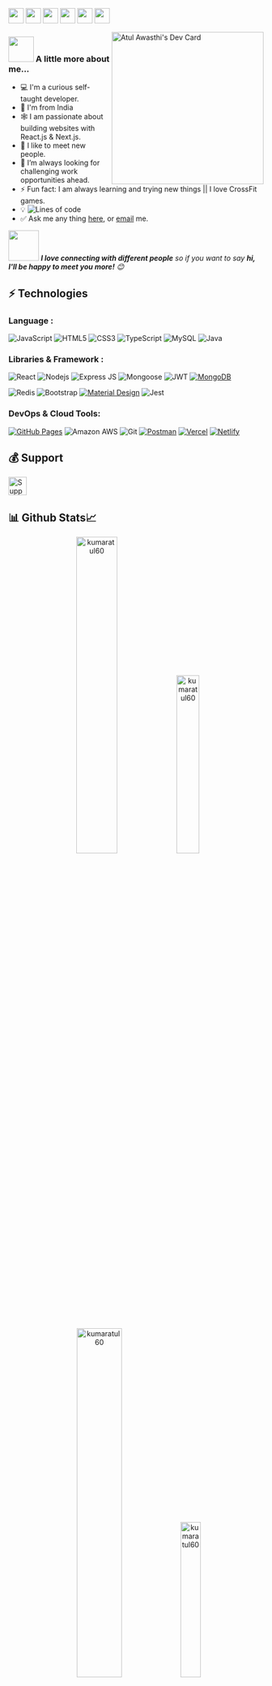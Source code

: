 
[<img height="30" src="https://img.shields.io/badge/twitter-%231DA1F2.svg?&style=flat&logo=twitter&logoColor=white" />][twitter]
[<img height="30" src="https://img.shields.io/badge/linkedin-3.7K+-blue.svg?&style=flat&logo=linkedin&logoColor=white" />][LinkedIn]
[<img height="30" src="https://img.shields.io/badge/medium-black.svg?&style=plastic&logo=medium&logoColor=white" />][medium]
[<img height="30" src="https://img.shields.io/badge/hackerrank-brightgreen.svg?&style=flat&logo=hackerrank&logoColor=white" />][hackerrank]
[<img height="30" src="https://img.shields.io/badge/leetcode-yellow.svg?&style=square&logo=leetcode&logoColor=white" />][leetcode]
[<img height="30" src="https://img.shields.io/badge/geeksforgeeks-brightgreen.svg?&style=plastic&logo=geeksforgeeks&logoColor=white" />][geeksforgeeks]

<a href="https://app.daily.dev/atuldev12"><img align="right" src="https://api.daily.dev/devcards/v2/SnC6qUoCM.png?type=default&r=gkg" width="300" alt="Atul Awasthi's Dev Card"/></a>

 ### <img src="https://media.giphy.com/media/VgCDAzcKvsR6OM0uWg/giphy.gif" width="50"> A little more about me...
 
- 💻 I'm a curious self-taught developer.
- 📍  I'm from India
- 🕸️ I am passionate about building websites with React.js & Next.js.
- 🤝  I like to meet new people.
- 🌋 I’m always looking for challenging work opportunities ahead.
- ⚡ Fun fact: I am always learning and trying new things || I love CrossFit games.
- 💡 ![Lines of code](https://img.shields.io/badge/From%20Hello%20World%20I%27ve%20Written-1.5%20million+%20lines%20of%20code-blue)
- ✅ Ask me any thing [here](https://github.com/kumaratul60/kumaratul60/issues/new), or [email](atulreso1@gmail.com) me.


<img src="https://media.giphy.com/media/LnQjpWaON8nhr21vNW/giphy.gif" width="60"> <em><b>I love connecting with different people</b> so if you want to say <b>hi, I'll be happy to meet you more!</b> 😊 </em>

## ⚡ Technologies

### Language :

![JavaScript](https://img.shields.io/badge/-JavaScript-black?style=flat-square&logo=javascript)
![HTML5](https://img.shields.io/badge/-HTML5-E34F26?style=flat-square&logo=html5&logoColor=white)
![CSS3](https://img.shields.io/badge/-CSS3-1572B6?style=flat-square&logo=css3)
![TypeScript](https://img.shields.io/badge/-TypeScript-007ACC?style=flat-square&logo=typescript)
![MySQL](https://img.shields.io/badge/-MySQL-black?style=flat-square&logo=mysql)
![Java](https://img.shields.io/badge/-java-E34A86?style=flat-square&logo=openjdk)


### Libraries & Framework :

![React](https://img.shields.io/badge/-React-black?style=flat-square&logo=react)
![Nodejs](https://img.shields.io/badge/-Nodejs-black?style=flat-square&logo=Node.js)
![Express JS](https://img.shields.io/badge/-Expressjs-black?style=flat-square&logo=Express.js)
![Mongoose](https://img.shields.io/badge/-Mongoose-black?style=flat-square&logo=Mongoose)
![JWT](https://img.shields.io/badge/-JWT-black?style=flat-square&logo=jwt)
<a href="#"><img alt="MongoDB" src ="https://img.shields.io/badge/MongoDB-%234ea94b.svg?logo=mongodb&logoColor=white"></a>


![Redis](https://img.shields.io/badge/-Redis-black?style=flat-square&logo=Redis)
![Bootstrap](https://img.shields.io/badge/-Bootstrap-563D7C?style=flat-square&logo=bootstrap)
<a href="#"><img alt="Material Design" src="https://img.shields.io/badge/Material%20Design%20-%230081CB.svg?logo=material-design&logoColor=white"></a>
![Jest](https://img.shields.io/badge/-jest-BC3B14?style=flat-square&logo=Jest)


### DevOps & Cloud Tools:

<a href="#"><img alt="GitHub Pages" src="https://img.shields.io/badge/GitHub%20Pages-%23327FC7.svg?logo=github&logoColor=white"></a>
![Amazon AWS](https://img.shields.io/badge/Amazon%20AWS-232F3E?style=flat-square&logo=amazon-aws)
![Git](https://img.shields.io/badge/-Git-black?style=flat-square&logo=git)
<a href="#"><img alt="Postman" src="https://img.shields.io/badge/Postman-FF6C37?logo=postman&logoColor=white"></a>
<a href="#"><img alt="Vercel" src="https://img.shields.io/badge/Vercel%20-%23000000.svg?logo=vercel&logoColor=white"></a>
<a href="#"><img alt="Netlify" src="https://img.shields.io/badge/Netlify%20-%23000000.svg?logo=netlify&logoColor=white"></a>

## 💰 Support
<p>
<a href='https://www.buymeacoffee.com/atulkawasthi' target='_blank'><img height='36' style='border:0px;height:36px;' src='https://cdn.buymeacoffee.com/buttons/v2/default-yellow.png' border='0' alt='Support Atul on buymecoffee' /></a>
</p>


## 📊 Github Stats📈
 
<p align="center">
 <img width="40%" src="https://github-readme-stats.vercel.app/api?username=kumaratul60&show_icons=true&theme=dark&title_color=ff8000&text_color=ffffff&bg_color=6a6a6a&locale=en&hide_border=true" alt="kumaratul60" />
<img width="30%" src="https://github-readme-stats.vercel.app/api/top-langs?username=kumaratul60&show_icons=true&theme=dark&title_color=ff8000&text_color=ffffff&bg_color=6a6a6a&locale=en&layout=compact&hide_border=true" alt="kumaratul60" /> 
  
<img width="42%" src="https://github-readme-streak-stats.herokuapp.com/?user=kumaratul60&theme=highcontrast&hide_border=true" alt="kumaratul60" />
<img width="28%" src="http://github-profile-summary-cards.vercel.app/api/cards/productive-time?username=kumaratul60&theme=highcontrast&utcOffset=8&hide_border=true" alt="kumaratul60" />
</p>



[![Atul's github activity graph](https://github-readme-activity-graph.vercel.app/graph?username=kumaratul60&bg_color=0f2d3d&color=1cadfb&line=1cadfb&point=1cadfb&area=true&hide_border=true)](https://github.com/kumaratul60/github-readme-activity-graph)

🌱😍 Profile Visits 

 ![Visitors](https://profile-counter.glitch.me/{kumaratul60}/count.svg?align=right)

 📶 Hire me
- :paperclip: [My Portfolio](https://atultheportfolio.netlify.app)
- :email: atulreso1@gmail.com

 
 [Twitter]:https://twitter.com/atulkawasthi
 [linkedin]:https://www.linkedin.com/in/atul-kumar-awasthi
 [medium]:https://medium.com/@atulkawasthi
 [hackerrank]:https://www.hackerrank.com/atulreso1
 [gmail]: https://gmail.com
 [leetcode]: https://leetcode.com/atulreso1
 [geeksforgeeks]: https://auth.geeksforgeeks.org/user/atul0063
 
 
"Code is easy and available everywhere, but knowing what code to write, where to write it, and how to write it well is what makes a developer known as the best." 

###  [![Typing SVG](https://readme-typing-svg.herokuapp.com?size=24&width=600&lines=+Always+happy+to+Help+;)](https://git.io/typing-svg)
